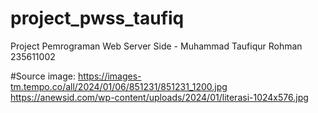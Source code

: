 # project_pwss_taufiq
Project Pemrograman Web Server Side - Muhammad Taufiqur Rohman 235611002

#Source image:
https://images-tm.tempo.co/all/2024/01/06/851231/851231_1200.jpg
https://anewsid.com/wp-content/uploads/2024/01/literasi-1024x576.jpg
